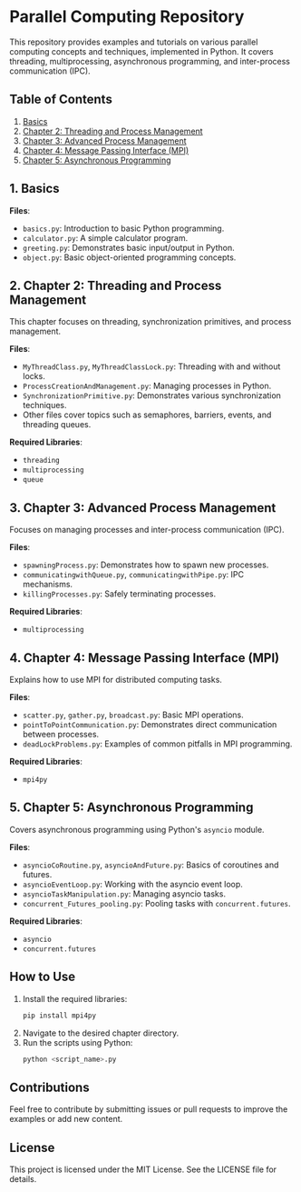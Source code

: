 # Parallel Computing Repository

This repository provides examples and tutorials on various parallel computing concepts and techniques, implemented in Python. It covers threading, multiprocessing, asynchronous programming, and inter-process communication (IPC).

## Table of Contents

1. [Basics](#1-basics)
2. [Chapter 2: Threading and Process Management](#2-chapter-2-threading-and-process-management)
3. [Chapter 3: Advanced Process Management](#3-chapter-3-advanced-process-management)
4. [Chapter 4: Message Passing Interface (MPI)](#4-chapter-4-message-passing-interface-mpi)
5. [Chapter 5: Asynchronous Programming](#5-chapter-5-asynchronous-programming)

## 1. Basics

**Files**:

- `basics.py`: Introduction to basic Python programming.
- `calculator.py`: A simple calculator program.
- `greeting.py`: Demonstrates basic input/output in Python.
- `object.py`: Basic object-oriented programming concepts.

## 2. Chapter 2: Threading and Process Management

This chapter focuses on threading, synchronization primitives, and process management.

**Files**:

- `MyThreadClass.py`, `MyThreadClassLock.py`: Threading with and without locks.
- `ProcessCreationAndManagement.py`: Managing processes in Python.
- `SynchronizationPrimitive.py`: Demonstrates various synchronization techniques.
- Other files cover topics such as semaphores, barriers, events, and threading queues.

**Required Libraries**:

- `threading`
- `multiprocessing`
- `queue`

## 3. Chapter 3: Advanced Process Management

Focuses on managing processes and inter-process communication (IPC).

**Files**:

- `spawningProcess.py`: Demonstrates how to spawn new processes.
- `communicatingwithQueue.py`, `communicatingwithPipe.py`: IPC mechanisms.
- `killingProcesses.py`: Safely terminating processes.

**Required Libraries**:

- `multiprocessing`

## 4. Chapter 4: Message Passing Interface (MPI)

Explains how to use MPI for distributed computing tasks.

**Files**:

- `scatter.py`, `gather.py`, `broadcast.py`: Basic MPI operations.
- `pointToPointCommunication.py`: Demonstrates direct communication between processes.
- `deadLockProblems.py`: Examples of common pitfalls in MPI programming.

**Required Libraries**:

- `mpi4py`

## 5. Chapter 5: Asynchronous Programming

Covers asynchronous programming using Python's `asyncio` module.

**Files**:

- `asyncioCoRoutine.py`, `asyncioAndFuture.py`: Basics of coroutines and futures.
- `asyncioEventLoop.py`: Working with the asyncio event loop.
- `asyncioTaskManipulation.py`: Managing asyncio tasks.
- `concurrent_Futures_pooling.py`: Pooling tasks with `concurrent.futures`.

**Required Libraries**:

- `asyncio`
- `concurrent.futures`

## How to Use

1. Install the required libraries:
   ```bash
   pip install mpi4py
   ```
2. Navigate to the desired chapter directory.
3. Run the scripts using Python:
   ```bash
   python <script_name>.py
   ```

## Contributions

Feel free to contribute by submitting issues or pull requests to improve the examples or add new content.

## License

This project is licensed under the MIT License. See the LICENSE file for details.
